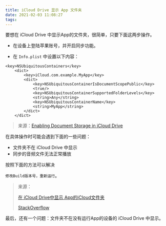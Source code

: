 ```yaml
---
title: iCloud Drive 显示 App 文件夹
date: 2021-02-03 11:08:27
tags:
---
```

要想在 iCloud Drive 中显示App的文件夹，很简单，只要下面这两步操作。

- 在设备上登陆苹果账号，并开启同步功能。

- 在 `Info.plist` 中设置以下内容：

```
<key>NSUbiquitousContainers</key>
    <dict>
        <key>iCloud.com.example.MyApp</key>
        <dict>
            <key>NSUbiquitousContainerIsDocumentScopePublic</key>
            <true/>
            <key>NSUbiquitousContainerSupportedFolderLevels</key>
            <string>Any</string>
            <key>NSUbiquitousContainerName</key>
            <string>MyApp</string>
        </dict>
    </dict>

```

> 来源：[Enabling Document Storage in iCloud Drive](https://developer.apple.com/library/archive/documentation/General/Conceptual/iCloudDesignGuide/Chapters/DesigningForDocumentsIniCloud.html#//apple_ref/doc/uid/TP40012094-CH2-SW20)

在具体操作时可能会遇到下面的一些问题：

- 文件夹不在 iCloud Drive 中显示
- 同步的音频文件无法正常播放

按照下面的方法可以解决

`修改Build版本号，重新运行`。

> 来源：
>
> [在 iCloud Drive中显示 App的iCloud文件夹](https://arc-lin.github.io/2016/10/29/cj66ozfny0039b7fyfvx6dm35/)
>
> [StackOverflow](https://stackoverflow.com/questions/30385940/why-my-app-is-not-shown-in-icloud-drive-folder)





最后，还有一个问题：文件夹不在没有运行App的设备的 iCloud Drive 中显示。
